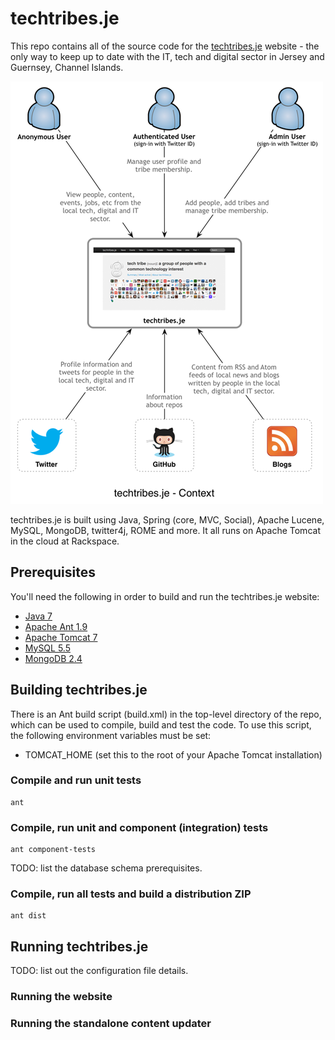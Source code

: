 techtribes.je
=============

This repo contains all of the source code for the [techtribes.je](http://techtribes.je) website - the only way to keep up to date with the IT, tech and digital sector in Jersey and Guernsey, Channel Islands.

![A context diagram for techtribes.je](techtribesje-context.png)

techtribes.je is built using Java, Spring (core, MVC, Social), Apache Lucene, MySQL, MongoDB, twitter4j, ROME and more. It all runs on Apache Tomcat in the cloud at Rackspace.

## Prerequisites

You'll need the following in order to build and run the techtribes.je website:

- [Java 7](http://www.oracle.com/technetwork/java/javase/downloads/index.html)
- [Apache Ant 1.9](http://ant.apache.org)
- [Apache Tomcat 7](http://tomcat.apache.org)
- [MySQL 5.5](http://www.mysql.com)
- [MongoDB 2.4](http://www.mongodb.org)

## Building techtribes.je

There is an Ant build script (build.xml) in the top-level directory of the repo, which can be used to compile, build and test the code. To use this script, the following environment variables must be set:

 - TOMCAT_HOME (set this to the root of your Apache Tomcat installation)
 
### Compile and run unit tests

````
ant
````

### Compile, run unit and component (integration) tests

````
ant component-tests
````

TODO: list the database schema prerequisites.

### Compile, run all tests and build a distribution ZIP

````
ant dist
````

## Running techtribes.je

TODO: list out the configuration file details.

### Running the website

### Running the standalone content updater